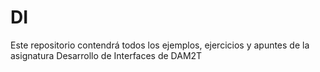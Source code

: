 # DI
Este repositorio contendrá todos los ejemplos, ejercicios y apuntes de la asignatura Desarrollo de Interfaces de DAM2T
